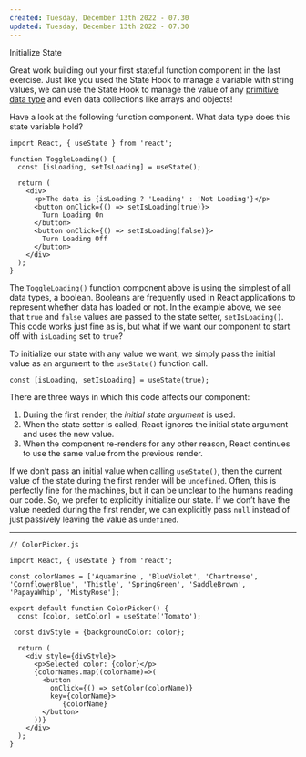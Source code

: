 ```yaml
---
created: Tuesday, December 13th 2022 - 07.30
updated: Tuesday, December 13th 2022 - 07.30
---
```

Initialize State

Great work building out your first stateful function component in the last exercise. Just like you used the State Hook to manage a variable with string values, we can use the State Hook to manage the value of any [primitive data type](https://www.codecademy.com/courses/introduction-to-javascript/lessons/introduction-to-javascript/exercises/types) and even data collections like arrays and objects!

Have a look at the following function component. What data type does this state variable hold?

```JSX
import React, { useState } from 'react';
 
function ToggleLoading() {
  const [isLoading, setIsLoading] = useState();
 
  return (
    <div>
      <p>The data is {isLoading ? 'Loading' : 'Not Loading'}</p>
      <button onClick={() => setIsLoading(true)}>
        Turn Loading On
      </button>
      <button onClick={() => setIsLoading(false)}>
        Turn Loading Off
      </button>
    </div>
  );
}
```

The `ToggleLoading()` function component above is using the simplest of all data types, a boolean. Booleans are frequently used in React applications to represent whether data has loaded or not. In the example above, we see that `true` and `false` values are passed to the state setter, `setIsLoading()`. This code works just fine as is, but what if we want our component to start off with `isLoading` set to `true`?

To initialize our state with any value we want, we simply pass the initial value as an argument to the `useState()` function call.

```JSX
const [isLoading, setIsLoading] = useState(true);
```

There are three ways in which this code affects our component:

1.  During the first render, the _initial state argument_ is used.
2.  When the state setter is called, React ignores the initial state argument and uses the new value.
3.  When the component re-renders for any other reason, React continues to use the same value from the previous render.

If we don’t pass an initial value when calling `useState()`, then the current value of the state during the first render will be `undefined`. Often, this is perfectly fine for the machines, but it can be unclear to the humans reading our code. So, we prefer to explicitly initialize our state. If we don’t have the value needed during the first render, we can explicitly pass `null` instead of just passively leaving the value as `undefined`.

---

```JSX
// ColorPicker.js

import React, { useState } from 'react';

const colorNames = ['Aquamarine', 'BlueViolet', 'Chartreuse', 'CornflowerBlue', 'Thistle', 'SpringGreen', 'SaddleBrown', 'PapayaWhip', 'MistyRose'];

export default function ColorPicker() {
  const [color, setColor] = useState('Tomato');

 const divStyle = {backgroundColor: color};

  return (
    <div style={divStyle}>
      <p>Selected color: {color}</p>
      {colorNames.map((colorName)=>(
        <button 
          onClick={() => setColor(colorName)} 
          key={colorName}>
       	     {colorName}
      	</button>
      ))}
    </div>
  );
}
```